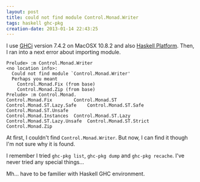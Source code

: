 ```yaml
---
layout: post
title: could not find module Control.Monad.Writer
tags: haskell ghc-pkg
creation-date: 2013-01-14 22:43:25
---
```


I use [GHCi](http://www.haskell.org/ghc/) version 7.4.2 on MacOSX 10.8.2 and also [Haskell Platform](http://www.haskell.org/platform/mac.html).
Then, I ran into a next error about importing module.

    Prelude> :m Control.Monad.Writer
    <no location info>:
      Could not find module `Control.Monad.Writer'
      Perhaps you meant
        Control.Monad.Fix (from base)
        Control.Monad.Zip (from base)
    Prelude> :m Control.Monad.
    Control.Monad.Fix        Control.Monad.ST       Control.Monad.ST.Lazy.Safe    Control.Monad.ST.Safe    Control.Monad.ST.Unsafe
    Control.Monad.Instances  Control.Monad.ST.Lazy  Control.Monad.ST.Lazy.Unsafe  Control.Monad.ST.Strict  Control.Monad.Zip

At first, I couldn't find `Control.Monad.Writer`.
But now, I can find it though I'm not sure why it is found.

I remember I tried `ghc-pkg list`, `ghc-pkg dump` and `ghc-pkg recache`.
I've never tried any special things...

Mh... have to be familier with Haskell GHC environment.
